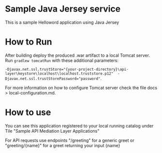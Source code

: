 # Sample Java Jersey service

This is a sample Helloword application using Java Jersey

# How to Run 

After building  deploy the produced .war artifact to a local Tomcat server. 
Run `gradlew tomcatRun` with these additional parameters:
 
`-Djavax.net.ssl.trustStore="{your-project-directory}\api-layer\keystore\localhost\localhost.truststore.p12" 
-Djavax.net.ssl.trustStorePassword="password"`.

For more information on how to configure Tomcat server check the file docs > local-configuration.md.


# How to use

You can see this application registered to your local running catalog under Tile "Sample API Mediation Layer Applications"

For API requests use endpoints "/greeting" for a generic greet or "greeting/{name}" for a greet returning your input {name}

